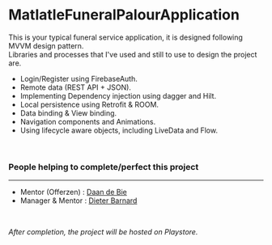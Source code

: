 <h1>MatlatleFuneralPalourApplication</h1>

<p>This is your typical funeral service application, it is designed following MVVM design pattern.<br>
Libraries and processes that I've used and still to use to design the project are.</p>

<ul>
  <li>Login/Register using FirebaseAuth.
  <li>Remote data (REST API + JSON).
  <li>Implementing Dependency injection using dagger and Hilt.
  <li>Local persistence using Retrofit & ROOM.
  <li>Data binding & View binding.
  <li>Navigation components and Animations.
  <li>Using lifecycle aware objects, including LiveData and Flow.
 </ul><br>

<h3>People helping to complete/perfect this project</h3><hr>
<ul>
  <li>Mentor (Offerzen) : <a href = "https://github.com/daandebie">Daan de Bie</a>
  <li>Manager & Mentor  : <a href = "">Dieter Barnard</a>
</ul><br>

<p><i>After completion, the project will be hosted on Playstore.</i></p>
